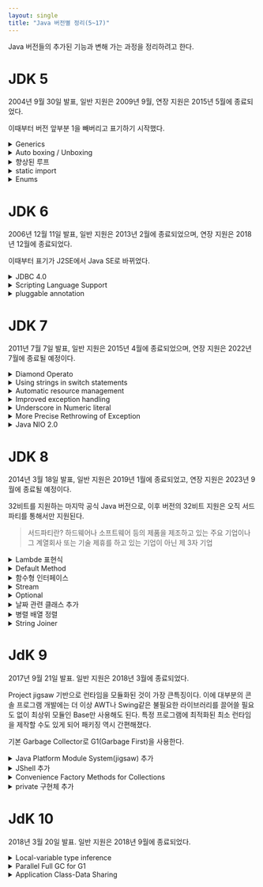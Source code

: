 ```yaml
---
layout: single
title: "Java 버전별 정리(5~17)"
---
```


Java 버전들의 추가된 기능과 변해 가는 과정을 정리하려고 한다.

# JDK 5
2004년 9월 30일 발표, 일반 지원은 2009년 9월, 연장 지원은 2015년 5월에 종료되었다.

이때부터 버전 앞부분 1을 빼버리고 표기하기 시작했다. 
<details>
<summary>Generics</summary>
<div markdown="1">
  JDK 1.4까지 Collection 객체는 모두 Collection에 담긴 객체를 얻을 때 Object 타입으로 리턴을 하기 때문에 반드시 캐스팅이 필요했다.
 
  따라서 ClassCast Exception을 회피해야만 했지만 JDK 5부터는 Collection<자료형> 의 형태로 명시할 수 있다.
  
  >Collection 객체 종류 - List, Set, Map
  
  ```
  List<Integer> numbers = new ArrayList<Integer>();
  numbers.add(1);
  numbers.add(2);
  numbers.add(3);
  ```
</div>
</details>
  
<details>
<summary>Auto boxing / Unboxing</summary>
<div markdown="1">
  자바에서 기본형(short, int, long, float 등)과 래퍼 클래스(Short, Integer, Long) 가 있다.
  
  ```
  int i =1;
  Integer newI = new Ingeter(i);//boxing
  int j = newI.intValue();//unboxing
  ```
  위 예처럼 기본형과 래퍼 클래스를 변환할 때 매우 번거로움이 많았다.
  
  명시적으로 나타내거나 메서드를 호출하지 않고 바로 할당 할 수 있게 해주는것이 Auto boxing/Unboxing이다.
  
  ```
  int i = new integer(1);//Auto unboxing;
  Integer newI = 10;// Auto boxing;
  ```
</div>
</details>
  
<details>
<summary>향상된 루프</summary>
<div markdown="1">
  반복문의 기본문법은 for(초기식;조건식;증감식)으로 나타낸다.
  
  ```
  int[] arr = {1,2,3};
  for(int i=0; i<arr.length;i++){
    System.out.println((i+1)+"번째"+arr[i]);                               
                                 
  }                    
  ```

   현재 인덱스가 중요하지 않고 그냥 값만 도출할 때 향상된 for(임시변수 : 반복할 대상)을 사용하면 좀 더 간결하게 표현이 가능하다.
        
  ```
  int[] arr = {1,2,3};
  for(int i : arr){
    System.out.println(i);                               
                                 
  }                    
  ```                    
</div>
</details>
  
<details>
<summary>static import</summary>
<div markdown="1">
객체에 접근하려면 인스턴스가 필요하지만 static 으로 선언하면 클래스로 직접 접근할 수 있다.
  
  이때 import를 static으로 선언하면 클래스 명없이 해당 클래스에서 import한 클래스에 접근 할 수 있다.
  
  ```
  import static java.lang.Math.*
  
  public class Test{
    public static void main(String[] args){
        System.out.println(PI);
        System.out.println(cos(0,0));
    }
  }
  ```
</div>
</details>
  
<details>
<summary>Enums</summary>
<div markdown="1">
  열거형 타입을 제공하는 클래스로 상수방식의(final static) 열거보다 key와 value 형태로 효율적으로 관리 할 수 있다.

  ```
  enum Type{
      COMIC("코믹"),COOKING("요리"),FAIRYTALE("동화")
  
      final private String name;
  
      private Type(String name){
          this.name = name;
      }
      public String getName(){
          return name;
      }
  }
  
  public class Books{
      public static void main(String[] args){
          for(Type type : Type.values()){
              System.out.println(type.getName());
          }
      }
  }
  ```
</div>
</details>
  
# JDK 6
  2006년 12월 11일 발표, 일반 지원은 2013년 2월에 종료되었으며, 연장 지원은 2018년 12월에 종료되었다. 
  
  이때부터 표기가 J2SE에서 Java SE로 바뀌었다.

<details>
<summary>JDBC 4.0</summary>
<div markdown="1">
  자바에서 데이터베이스 JDBC 4.0이 업데이트 되었다.
</div>
</details>
  
<details>
<summary>Scripting Language Support</summary>
<div markdown="1">
  자바에서 다른 스크립트 엔진을 가져와서 실행 가능하게 만들어준다.
</div>
</details>
  
<details>
<summary>pluggable annotation</summary>
<div markdown="1">
  annotation을 이용해서 클래스 수준 주석, 메서드 수준 주석을 나타낼 수 있다.
</div>
</details>
  
  
  
  
# JDK 7
  2011년 7월 7일 발표, 일반 지원은 2015년 4월에 종료되었으며, 연장 지원은 2022년 7월에 종료될 예정이다. 
<details>
<summary>Diamond Operato</summary>
<div markdown="1">
  Jdk 5에서 추가된 Generics는 Collection의 자료형을 명시해 주는 기능이였다. 
  
  Jdk 7부터는 왼쪽에 선언한 것을 바탕으로 컴파일러가 타입을 추측할 수 있도록 지원했다.
  
  따라서 다음과 같이 작성이 가능해졌다.
  
  ```
  //Before Jdk 7
  ArrayList<Integer> arr = new ArrayList<Integer>();
  
  //In Jdk 7
  ArrayList<Integer> arr = new ArrayList<>();
  ```
</div>
</details>
  
<details>
<summary>Using strings in switch statements</summary>
<div markdown="1">
Switch 문은 Primitive 자료형이나 Enumerated 자료형을 사용할 수 있었지만 Jdk 7 부터는 Switch 문에 String 자료형을 사용할 수 있게 되었다.
  
  ```
  //Before Jdk 7
  private void processTrade(Trage t){
    String status = t.getStatus();
    if(status.equalsIgnoreCase(NEW)){
      newTrade(t);
    }
    else if(status.equalsIgnoreCase(EXECUTE)){
      executeTrade(t);
    }
    else if(status.equalsIgnoreCase(PENDING)){
       pendingTrade(t)' 
    }
  }
  
  //In Jdk 7
  public void processTrade(Trade t){
    String status = t.getStatus();
    switch(status){
      case NEW: newTrade(t);break;
      case EXECUTE: executeTrade(t);break;
      case PENDINg: pendingTrade(t);break;
      defalut: break;
    }
  }
  ```
</div>
</details>

  
<details>
<summary>Automatic resource management</summary>
<div markdown="1">
  개발자는 사용한 리소스를 .close()를 사용하여 수동으로 회수해야 했다.
  
  Jdk 7 부터는 Try 문 안에 리소스를 선언하면 자동으로 리소스를 관리한다. 리소스가 여러 개면 세미콜론(;)으로 구분하여 선언 할 수 있다.
  
  ```
  //Before Jdk 7
  static String readFirstLineFromFile(String path) throws IOException{
    BufferedReader br = new BufferedReader(new FileReader(path));
    try{
      return br.readLine();
    }finally{
      if(br != null) br.close();
    }
  }
  
  //In Jdk 7
  static String readFirstLineFromFile(String path) throws IOException{
    try(BufferReader br = new BufferedReader(new FileReader(path))){
      retrun br.readLine();
    }
  }
  ```
  finally 에서 close하는 부분을 쓰지 않아도 된다.
</div>
</details>
  
  
<details>
<summary>Improved exception handling</summary>
<div markdown="1">
 Multi-catch 기능은 예외처리를 하기 위해 과도한 블록 생성을 하지 않는 방법이다.

  ```
   // Before Jdk 7
  public void oldMultiCatch() {
    try {
      methodThatThrowsThreeExceptions();
    } 
    catch (ExceptionOne e) {
    } 
    catch (ExceptionTwo e) {
    } 
    catch (ExceptionThree e) {
    }
  }

  // In Jdk 7
  public void newMultiCatch() {
    try {
      methodThatThrowsThreeExceptions();
    } 
    catch (ExceptionOne | ExceptionTwo | ExceptionThree e) {
    }
  }
  ```
  
  만약 다른 타입에 속하는 여러가지 예외가 있다면 Multi Multi-catch 블록을 이용 할 수 있다.
  
  ```
  public void newMultiMultiCatch(){
    try{
      methodThatThrowsThreeExceptions();
    }
    catch (ExceptionOne e) {
    }
    catch (ExceptionTwo | ExceptionThree e) {
    }
  }
  ```
</div>
</details>
  
<details>
<summary>Underscore in Numeric literal</summary>
<div markdown="1">
  숫자형(정수,실수)에 _문자열을 사용 할 수 있다. 큰 숫자들을 다룰때 가독성이 향상될 수 있도록 도와준다.
  
  ```
  int money = 1_000_000_000;
  long cardnumber = 1234_5678_8901_1234L;
  double pi = 3.1415_9265;
  float pif = 3.14_15_92_65f;
  ```
  
  - 소숫점 뒤에 _ 를 붙인 경우
  - 숫자 끝에 _ 를 붙인 경우
  - 숫자 시작에 _ 를 붙인 경우
  
  위 3가지 경우에 컴파일 에러가 발생할 수 있다.
</div>
</details>
    
<details>
<summary>More Precise Rethrowing of Exception</summary>
<div markdown="1">
  try 내부에 다양한 Exception이 발생 할 수 있지만 catch 구문내에서 선언한 예외 유형만 던질 수 있었다.(throws)
  
  하지만 Jdk 7 부터는 조금 더 정확한 Exception을 전달 할 수 있다.

  ```
  // Before Jdk 7
public void obscure() throws Exception {
    try {
        new FileInputStream("abc.txt").read();
        new SimpleDateFormat("ddMMyyyy").parse("12-03-2014");
    } catch (Exception ex) {
        System.out.println("Caught exception: " + ex.getMessage());
        throw ex;
    }
}

// In Jdk 7
public void precise() throws ParseException, IOException {
    try {
        new FileInputStream("abc.txt").read();
        new SimpleDateFormat("ddMMyyyy").parse("12-03-2014");
    } catch (Exception ex) {
        System.out.println("Caught exception: " + ex.getMessage());
        throw ex;
    }
}
  ```
</div>
</details>

<details>
<summary>Java NIO 2.0</summary>
<div markdown="1">
java.nio.file 패키지가 추가되었다.
  
  전에는 꽤나 길고 복잡한 파일 코드를 사용했어야 했지만 간단하게 기본 시스템 파일에 접근이 가능하고 다양한 파일I/O기능을 제공하는 등 외부라이브러리로 해결했던 많은 일들이 JDK API로 추가되었다.
  
  
</div>
</details>

  
# JDK 8
  
  2014년 3월 18일 발표, 일반 지원은 2019년 1월에 종료되었고, 연장 지원은 2023년 9월에 종료될 예정이다.
  
  32비트를 지원하는 마지막 공식 Java 버전으로, 이후 버전의 32비트 지원은 오직 서드파티를 통해서만 지원된다.
  > 서드파티란? 하드웨어나 소프트웨어 등의 제품을 제조하고 있는 주요 기업이나 그 계열회사 또는 기술 제휴를 하고 있는 기업이 아닌 제 3자 기업
  
<details>
<summary>Lambde 표현식</summary>
<div markdown="1">
  
  모든걸 컴파일러의 추론에 의지하고 코드로 표현하는건 다 줄여서 코드를 간결하게 만드는 것이다.
  
  람다 표현식으로 구현이 가능한 인터페이스는 오직 추상 메서드가 1개뿐인 인터페이스만 가능하며 그렇기 때문에 추상 메서드가 1개인 인터페이스를 부르는 명칭이 추가됬다.

  ```
  //예시
  interface Movable{
      void move(String str);
  }
  
  class Car implements Movable{
      @Override
      public void move(String str){
          System.out.println("gogo car move" + str);
      }
  }
  ```
  
  ```
  Movable movable = new Movable(){
      @Override
      public void move(String str){
          System.out.println("gogo move move" + str);
      }
  }
  
  ```
  Movable 인터페이스를 구현하고있다. 따로 클래스를 만들어 객체화하거나 재사용성이 없다면 그자리에서 바로 익명클래스 객체를 구현하는게 기존방식이다.
  
  여기서 재사용을 위해서 클래스를 남겨두고 익명 클래스부분을 람다표현식으로 수정하고싶다면
 
  - 대상타입을 앞에서 명시에 했기에 new 부분은 없어도 컴파일러가 추론가능하다.
  - 구현할 메서드가 move() 1개만 있기에 메서드명칭을 명시하지않아도 무엇을 구현했는지 알 수 있다.
  - 컴파일러가 인터페이스와 메서드를 추론했다면 인자도 추론할 수 있다. 구현할때 인자는 사용하니 타입까지는 명시하지않는다.
  
  ```
  Movable movable1 = (str) -> {
      System.out.println("gogo move move" + str);
  };
  
  //인자가 하나이고 실행구문이 1줄이라면 중괄호와 괄호도 생략할 수 있다.
  Movable movable2 = str -> System.out.println("gogo move move" + str);
  ```
  
 
</div>
</details>
  
  
<details>
<summary>Default Method</summary>
<div markdown="1">
  인터페이스는 메소드 정의만 할 수 있었고 구현을 할 수 없었지만 Jdk 8부터 Defalut method라는 개념이 생겨서 구현 내용도 인터페이스에 포함 시킬 수 있다.
  
  
  ```
  public interface Vehicle{
      public void doSomething(int n);
  }
  ```
 
  Default Method를 사용하면 구현내용도 인터페이스에 포함시킬 수 있다. 아래 예시처럼 메소드앞에 `default` 키워드를 입력하고 구현내용을 추가하면 된다.
  
  ```
  public interface Vehicle{
      public default void doSomething(int n){
          System.out.println("doSomething(Vehicle)");
      }
  }
  ```
  
  디폴트 메소드가 구현된 인터페이스도 상속받을 수 있다. 클래스가 디폴트 메소드가 정의된 인터페이스를 implements 하면 자동으로 구현이 된다.
  
  >추상 클래스 vs 인터페이스
  - 추상클래스, 인터페이스 둘다 객체로 만들 수 없다. extends하거나 implements 해야한다.
  - 추상클래스는 public, protected, private 메소드를 가질 수 있지만 인터페이스는 public만 허용된다.
  - 추상클래스에는 멤버변수 선언이 가능하지만 인터페이스는 public static 변수만 선언이 가능하다.
  - 인터페이스는 implements 키워드로 여러 인터페이스를 구현할 수 있지만 추상클래스는 extends 키워드로 1개의 클래스만 상속받을 수 있다.
  
</div>
</details>

  
<details>
<summary>함수형 인터페이스</summary>
<div markdown="1">
  함수형 인터페이스(Functional interface)는 1개의 추상 메소드를 갖고 있는 인터페이스를 말한다.
  
  Single Abstract Method(SAM)라고 불린다.
  
  추상메서드가 하나이면 조건을 만족한다. 다른 static 메서드나 default메서드가 추가적으로 있어도 추상 메서드가 하나라면, 함수형 인터페이스라고 할 수 있다.
  ```
  //추상메서드가 하나인 인터페이스 형태이다
  public interface FunctionalInterface{
      void doSomething();
  }
  
  //추상 메서드가 2개 이상인 인터페이스는 함수형 인터페이스가 아니다.
  public interface FunctionalInterface{
      void doSomething();
  
      void doSomething2();
  }
  
  ```
  
  자바의 람다식은 함수형 인터페이스로만 접근이 됩니다.
  
  @FunctionalInterface 어노테이션의 활용이 가능하다. 함수형 인터페이스가 아닌경우, 컴파일 에러를 발생 시켜준다고 한다.

  추상메서드가 1개인 인터페이스가 인스턴스 필드가 존재하는 클래스가 있을 수있다.
  
  ```
  Movable movable = new Movable(){
      private int speed;
  
      @Override
      public void move(){
          System.out.println("gogo move move current speed : "+ speed);
      }
  }
  ```
  메서드와 함수의 가장 큰차이는 함수는 인풋에 의해서만 아웃풋이 달라야 하지만 메서드는 객체에 종속되어있어 인풋이 달라지지않아도 객체의 상태에 따라 결과값이 다를 수 있다.
  
  따라서 람다 표현식으로 구현할때 객체는 상태를 가질 수 없다.
  
  
  ### 함수형 인터페이스 종류
  
  - Runnable
    기존부터 존재하던 인터페이스로 스레드를 생성할 때 주로 사용하였으며 가장 기본적인 함수형 인터페이스다. void 타입의 인자없는 메서드를 갖고있다.
  
  ```
  Runnable r = () -> System.out.println("짬뽕");
  r.run();
  ```
  
  - Supplier<T>
    인자는 받지않으며 리턴타입만 존재하는 메서드를 갖고있다. 순수함수에서 결과를 바꾸는건 오직 인풋뿐이다. 그런데 인풋이 없다는건 내부에서 랜덤함수같은것을     쓰는게 아닌 항상 같은 것을 리턴하는 메서드라는 것을 알 수 있다.
  
  ```
  Supplier<String> s = () -> "hello 짬뽕";
  String result = s. get();
  
  ```
  
  - Consumer<T>
    리턴을 하지않고(void), 인자를 받는 메서드를 갖고있다. 인자를 받아서 소모한다는 뜻으로 인터페이스 명칭으로 이해하면 된다.
  
  ```
  Consumer<String> c = str -> System.out.println(str);
  c.accept("hello 짬뽕");
  ```
  
  - Function<T , R>
    인터페이스 명칭에서부터 알 수 있는 것처럼 전형적인 함수를 지원한다고 보면 된다. 하나의 인자와 리턴타입을 가지며 그걸 제네릭으로 지정해 줄 수 있다.
  
    그래서 타입 파라미터(Type Parameter)가 2개이다.
  
  ```
  Function<String, Integer> f = str -> Integer.parseInt(str);
  Integer result = f.apply("1");
  ```
  
  - Predicate<T>
    하나의 인자와 리턴타입을 가진다. Function과 비슷해 보이지만 리턴타입을 지정하는 타입 파라미터가 안보인다. 반환타입은 boolean으로 고정되어있다.
  
  Function<T,Boolean> 형태라고 생각하면 된다.
  
  ```
  Predicate<String> p = str -> str.isEmpty();
  boolean result = p.test("hello");
  ```
 - UnaryOperator<T>
   하나의 인자와 리턴타입을 가진다. 그런데 제네릭의 타입파라미터가 1개인것은 인자와 리턴타입의 타입이 같다는 것이다.
  
  ```
  UnaryOperator<String> u = str -> str +"operator";
  String result = u.aplly("hello unary");
  ```
  
  - BinaryOperator<T>
    동일한 타입의 인자 2개와 인자와 같은 타입의 리턴타입을 가진다.
  
  ```
  BinaryOperator<String> b = (str1, str2) -> str1 +" " +"str2";
  String result = b.apply("hello", "짬뽕");
  ```
  
  - BiPreficate<T, U>
    서로 다른 타입의 2개의 인자를 받아 boolean 타입으로 반환한다.
  
  ```
  BiPreicate<String, Integer> bp = (str,num) -> str.equals(Integer,toString(num));
  boolean result = bp.test("1",1);
  ```
  
  - BiConsumer<T,U>
    서로 다른 타입의 2개의 인자를 받아 소모한다.(리턴없음)
  
  ```
  BiConsumer<String, Integer> bc = (str, num) -> System.out.println(str+ "::" + num);
  bc.accept("숫자", 5);
  ```
  
  - BiFunction<T,U,R>
    서로다른 타입의 2개의 인자를 받아 또 다른 타입으로 반환한다.
  
  ```
  BiFunction<Integer,String,String> bf = (num,str) -> String.ValueOf(num) + str;
  String result = bf.apply(5,"678");
  ```
  
  -Comparator<T>
    자바의 전통적인 인터페이스 중 하나이다. 객체간 우선순위를 비교할 때 사용하는 인터페이스인데 전통적으로 1회성 구현을 많이하는 인터페이스이다.
    람다의 등장으로 Comparator의 구현이 매우 간결해져 Comparable 인터페이스의 실효성이 많이 떨어진듯 하다.
  
  ```
  Comparator<String> c = (str1,str2) -> str1.compareTo(str2);
  int result = c.compare("aaa","bbb");
  ```
  
</div>
</details>


<details>
<summary>Stream</summary>
<div markdown="1">
  자바의 자료구조들을 선언적으로 다루는 역할을 한다. 컬렉션, 배열등에 대해 저장되어있는 요소들을 하나씩 참조하며 반복적인 처리를 가능하게 해주는 기능이다.
  
  불필요한 for문과 그안에서 이루어지는 if문등 분기처리를 쓰지않고 깔끔하고 직관적인 코드로 변형 할 수 있다.
  
  ```
  int[] numberArr = {1,2,3,4,5,6};
  List<Integer> numberList = Arrays.asList(1,2,3,4,5,6);
  Set<Integer> numberSet = new HashSet<>(numberList);
  
  Arrays.stream(numberArr);
  Stream.of(1,2,3,4,5,6);
  numberList.stream();
  numberSet.stream();
  ```
  컬렉션은 자료구조들의 구현체고 스트림은 자료구조들을 다루는 역할이라고 생각하면 된다.
  
  ```
  //Collection
  List<Integer> numbers = Arrays.asList(1,2,3,4,5,6);
  List<Integer> evenList = new ArrayList<>();
  
  for(int number: numbers){
    if(number %2==0){
      evenList.add(number);
    }
  }
  ```
  
  ```
  //Stream
  List<Integer> evenList = Stream.iterate(1,n -> n+1)
      .limit(6)
      .filter(number -> number % 2==0)
      .collect(toList());
  ```
  Stream을 사용한 코드는 계속해서 도트 연산자로 메서드 체이닝을 일으킨다. 메서드가 반환하는 어떤 객체가 도트 뒤에 나오는 메서드를 갖고있다고 생각해야 한다.
  
  스트림은 중간 연산과 최종연산으로 만들어져있으며 최종연산이 수행되어야 중간 연산들도 모두 수행되어진다.
  
  ### 중간연산 종류
  -Stream<R> map(Function<A, R>)
  -Stream<T> filter(Predicate<T>)
  -Stream<T> peek(Consumer<T>)

  ### 최종연산 종류
  -R collect(Collector)
  -void forEach(Consumer<T>)
  -Optional<T> reduce(BinaryOperator<T>)
  -boolean allMatch(Predicate<T>)
  -boolean anyMath(Predicate<T>)  
  
</div>
</details>


<details>
<summary>Optional</summary>
<div markdown="1">
  반복적인 null 체크를 없애기 위해서 Optional<T> 라는 클래스가 추가되었다.
  
  실제 레퍼런스를 한번 감싸는 래퍼 객체를 만들어 null 체크를 내부로 숨겼기에 외부코드에선 null체크가 보이지않게 감춘 것이다.
  
  ```
  public static void main(String args[]){
      String str ="hello";
      Optional <String> o1 = Optional.of(str); // str이 null이면 NPE발생
      Optional <String> o2 = Optional.ofNullable(str); // str이 null이면 빈 Optional 객체반환
      Optional <String> o3 = Optional.empty(); // 빈 Optional 객체 반환
  {
  
  ### Optional API
  
  - boolean isPresent()
    내부객체가 null이 아닌지 확인한다. null이면 false반환한다.
  
  - void ifPresent(Consumer<T>)
    Consumer<T>는 함수형 인터페이스에서 나온 것처럼 void 추상메서드를 갖고 있다. null이 아닐때만 실행된다.
  
  - Optional<T> filter(Preficate<T>)
    스트림은 여러 데이터를 들고 있는 객체이다보니 filter로 걸러지는 데이터들이 반환되었지만 Optional은 내부객체가 단일객체인만큼 해당 조건을 만족하는지만 확인하는 정도로 사용할 수 있다.
  
  - Optional<U> map(Function<T,U>)
    스트림과 같다. 내부 객체를 변환하는 용도로 사용한다.
  
  - T get()
    내부 객체를 반환한다. 다만 내부 객체가 null이면 NPE가 발생한다. null이 아니라는 확실한 경우에만 사용을 해야한다.
  
  - T orElse(T)
    내부 객체를 반환한다. 내부 객체가 null이면 인자로 들어간 기본값을 반환한다.
  
  -T orElseGet(Supplier<T>)
    orElse()와 동일한데 orElse()가 기본값 레퍼런스를 인자로 받는다면 orElseGet()은 내부 객체가 null일때 기본값을 반환할 객체를 인자로 받는다.
  
  -T orElseThrow(Supplier<U>)
    내부 객체가 null이면 인자로 전달받은 예외를 발생시킨다.
  ```
</div>
</details>
  
<details>
<summary>날짜 관련 클래스 추가</summary>
<div markdown="1">
  전 버전에는 Date 와 Calender 클래스가 제공되었고 불편하다는 의견이 많았다. jdk 8부터 LocalDateTime 과 ZonedDateTime을 제공해준다.
  
  - 불편 객체가 아님
  - int 상수 필드의 남용
  - 헷갈리는 월 지정
  - 일관성 없는 요일 상수
  - 오류에 둔감한 timezone id 지정
  - java.util.Date 의 하위 클래스 문제
  
  ```
  //우리가 사용하는 달력 그대로 나타낼 수 있음
  LocalDate curDate = LocalDate.now(); // 2021-11-22
  LocalDate TargetDate = LocalDate.of(2021,11,22);//2021-11-22
  ```
  
  ```
  //시간 클래스이고 매우 직관적임
  LocalTime curTime = LocalTime.now();//23:58분
  LocalTime targetTime = LocalTime.of(23,57,30);//23:57:30 nano시간까지 적용가능
  ```
  
  ```
  LocalDateTime curDateTime = LocalDateTime.now();
  LocalDate curDate = LocalDate.now();
  LocalTime curTime = LocalTime.now();
  LocalDateTime targetDateTime = LocalDateTime.of(curDate,curTime);
  
  //서로 동일함
  System.out.println(curDateTime);
  System.out.println(targetDateTime);
  ```
  
  ```
  //LocalDateTime -> String 변환
  System.out.println(curDateTime.format(DateTimeFormatter.ofPattern("yyyy-MM-dd HH:mm:ss")));
  ```
</div>
</details>

  
<details>
<summary>병렬 배열 정렬</summary>
<div markdown="1">
  Arrays.parallelSort()는 MultiThread로 동작하기 때문에 일반적인 Arrays.sort()보다 빠르다.
  
  배열을 둘로 계속 쪼개며 합치면서 정렬하는 알고리즘을 가진다.
  
</div>
</details>
  
<details>
<summary>String Joiner</summary>
<div markdown="1">
StringJoiner는 여러 문자들을 연결할 때 붙일 구분자를 지정해줄 수 있는게 특징이다.
  
  
  ```
  String first = "짬뽕";
  String second = "짜장면";
  String third = "탕수육";
  String fourth = "깐풍기";
  
  //1-2-3-4를 나타내고싶다면
  //String, Operator 사용
  String menu = first + "-" + second + "-" + third + "-" + fourth;
  
  
  //Stringbuffer 사용
  StringBuffer sb = new StringBuffer();
  sb.append(first);
  sb.append("-");
  sb.append(second);
  sb.append("-");
  sb.append(third);
  sb.append("-");
  sb.append(fourth);
  String menu = sb.toString();
  //StringJoiner
  StringJoiner sj = new StringJoiner("-");
  sj.add(first);
  sj.add(second);
  sj.add(third);
  sj.add(fourth);
  String menu = sj.toString();
  ```
  
  StringJoiner는 prefix와 suffix도 붙여줄 수있습니다 
  ```
  //[짬뽕-짜장면-탕수육-깐풍기]
  StringJoiner sj = new StringJoiner("-","[","]");
  sj.add(first);
  sj.add(second);
  sj.add(third);
  sj.add(fourth);
  String menu = sj.toString();
  ```
  
  Stream을 이용해서 쉽게 사용도 가능하다.
  
  ```
  List<String> food = Arrays.asList(first,second,third,fourth);
  String menu = food.stream().collect(Collectors.joining("-","[","]"));
  ```
</div>
</details>
  
  
# JdK 9
  2017년 9월 21일 발표. 일반 지원은 2018년 3월에 종료되었다.
  
  Project jigsaw 기반으로 런타임을 모듈화된 것이 가장 큰특징이다. 이에 대부분의 콘솔 프로그램 개발에는 더 이상 AWT나 Swing같은 불필요한 라이브러리를 끌어쓸 필요도 없이 최상위 모듈인 Base만 사용해도 된다. 특정 프로그램에 최적화된 최소 런타임을 제작할 수도 있게 되어 패키징 역시 간편해졌다.
  
  기본 Garbage Collector로 G1(Garbage First)을 사용한다.
  
<details>
<summary>Java Platform Module System(jigsaw) 추가</summary>
<div markdown="1">
유연한 런타임 이미지를 만들기위해 Java 플랫폼을 모듈화 하여 필요한 모듈만으로 경량화된 이미지를 만들 수 있게 되었다.
  
  기존에는 JRE 일부분만 배포가 불가능했지만 Jigsaw를 통하여 원하는 모듈만 모아 런타임 환경 이미지를 만들 수 있게 되었다.
</div>
</details>
  
<details>
<summary>JShell 추가</summary>
<div markdown="1">
javascript(node),파이썬 같은 인터프리터 언어의 shell 환경처럼 바로 코드를 작성하고 결과를 확인 할 수 있는 REPL(Read-Eval-Print-Loop) 도구를 제공한다. 번거롭게 java 파일을 만들고 컴파일해서 결과를 볼 필요 없이 코드를 작성하고 바로 실행하여 결과를 확인할 수 있다.
</div>
</details>
  
  
  
<details>
<summary>Convenience Factory Methods for Collections</summary>
<div markdown="1">
  List, Set, Map 인터페이스에 불변 Collection을 만들 수 있는 편리한 매서드가 생겼다.
  
  ```
  // Before Jdk 9
  List<String> menu = new ArrayList<>();
  menu.add("짬뽕");
  menu.add("짜장면");
  menu.add("탕수육");
  menu = Collections.unmodifiableList(menu);
  
  // In Jdk 9
  List<String> menu = List.of("짬뽕","짜장면","탕수육");// [짬뽕,짜장면,탕수육]
  
  List<String> menu = List.of(); // [] //비어있는 불변 리스트 만들기
  Set<String> fruits = Set.of("Apple","Banana","Cherry");//중복인자를 넘기면 예외가 발생함
  Map<Integer,String> menu = Map.of(1,"짜장면",5,"짬뽕",3,"탕수육");
  Map<Integer,String> menu = Map.ofEntries(Map.entry(1,"짜장면"),Map.entry(5,"짬뽕"),Map.entry(3,"탕수육"));
  ```

</div>
</details>

<details>
<summary>private 구현체 추가</summary>
<div markdown="1">
  java 8에서 defualt method, static method를 제공했지만 
  
  - 특정기능을 처리하는 내부 method인데도 외부에 공개되는 public method로 만들어야 했다.
  - interface를 구현하는 다른 interface 또는 calss가 해당 method에 액세스하거나 상속 할 수 있는 것을 원하지 않는다.
  
  이때 private를 사용한다.

</div>
</details>
  
# JdK 10
  2018년 3월 20일 발표. 일반 지원은 2018년 9월에 종료되었다.
  
<details>
<summary>Local-variable type inference</summary>
<div markdown="1">
  로컬변수를 선언할때 타입추론을 이용하여 명시적으로 타입선언 없이도 변수를 선언할 수 있게 되었다.
  
  컴파일 할때 컴파일러가 value type을 가지고 변수 타입을 추론한다.
  
  다이아몬드 연산자에 아무 타입도 선언해주지 않거나 반복문 안에서 사용되는 var변수의 초깃값을 주지 않으면 Object로 인식한다.
  
  ```
  var list = new ArrayList<Strsing>(); //ArrayList<String>
  var stream = list.stream(); //Stream<String>
  ```
  
  ```
  //주의할 점은 리터럴로 선언할때와 for문 for each구문에서만 사용이 가능하다. 
  for(var value : list){
    System.out.prntln(value);
  }
  
  for(var i=0;i<list.size();i++){
      System.out.prntln(i);
  }

  ```
  
  ```
  //또한 변수에 함수를 담을 수 있다.
  public static void main(String[] args){
    var val = countingStar();
  }
  
  public static List countNumbers(){
    var numbers = List.of(1,2,3,4,5);
    
    for(var number : numbers){
      System.out.printf(number);
    }
    return numbers;
  }
  ```
  
  
</div>
</details>
  
<details>
<summary>Parallel Full GC for G1</summary>
<div markdown="1">
이전 JDK의 G1 GC는 Full GC를 피할 수 있게 설계 되긴했지만 병행 컬렉터 작업에서 충분할 만큼 빠르게 메모리 반환을 하지 못하면 Full GC가 발생한다. 
  
  G1는Mark-Sweep-Compact 알고리즘을 사용했는데 이전까지는 단일 쓰레드로 GC를 수행했다면 이번 버전부터는 병렬로 Mark-Sweep-Compact를 수행한다.
  > [GC 기본 정리](https://unnokid.github.io/GC/)
  
   >Mark-Sweep-Compact 알고리즘 - 살아있는 객체를 식별하고 살아있는것만을 남기고 삭제하며 살아있는 객체를 모아준다.
  
  쓰레드 수는 기본적으로 Young and Mixed Collection의 쓰레드와 동일하고 필요한 경우 옵션으로도 조절이 가능하다.
 
</div>
</details>
  
<details>
<summary>Application Class-Data Sharing</summary>
<div markdown="1">
  기존의 Class-Data Sharing(CDS)기능을 확장해 애플리케이션 크래스를 공유 아카이브에 배치하고 서로 다른 자바 프로세스들이 공유를 할수 있도록 개선함으로 startup 시간을 단축시키고 메모리 사용량을 최적화 시켰다.
  
  여러 대의 JVM이 하나의 물리 장비 또는 가상 장비에서 돌아가는 경우, 자원에 미치는 영향을 줄이기 위해 개발된 기능이다.
</div>
</details>


  
